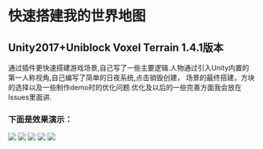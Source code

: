 # 快速搭建我的世界地图


## Unity2017+Uniblock Voxel Terrain 1.4.1版本


通过插件更快速搭建游戏场景,自己写了一些主要逻辑.人物通过引入Unity内置的第一人称视角,自己编写了简单的日夜系统,点击销毁创建，
场景的最终搭建，方块的选择以及一些制作demo时的优化问题.优化及以后的一些完善方面我会放在Issues里面讲.



### 下面是效果演示：
![](https://github.com/fctony/QuickMapOfMineCraft/blob/master/Assets/Image/sun.png)
![](https://github.com/fctony/QuickMapOfMineCraft/blob/master/Assets/Image/moon.png)
![](https://github.com/fctony/QuickMapOfMineCraft/blob/master/Assets/Image/bg2.png)
![](https://github.com/fctony/QuickMapOfMineCraft/blob/master/Assets/Image/bg.png)
![](https://github.com/fctony/QuickMapOfMineCraft/blob/master/Assets/Image/bg1.png)
